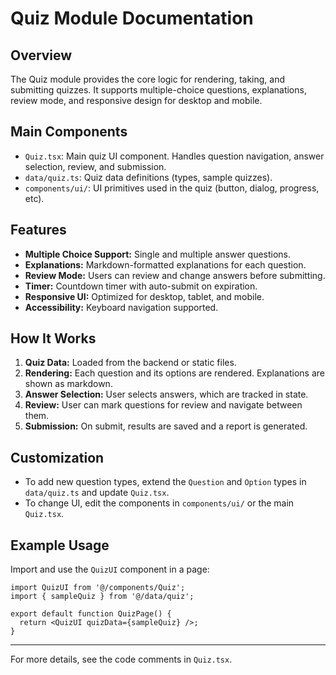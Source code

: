 # Quiz Module Documentation

## Overview
The Quiz module provides the core logic for rendering, taking, and submitting quizzes. It supports multiple-choice questions, explanations, review mode, and responsive design for desktop and mobile.

## Main Components
- `Quiz.tsx`: Main quiz UI component. Handles question navigation, answer selection, review, and submission.
- `data/quiz.ts`: Quiz data definitions (types, sample quizzes).
- `components/ui/`: UI primitives used in the quiz (button, dialog, progress, etc).

## Features
- **Multiple Choice Support:** Single and multiple answer questions.
- **Explanations:** Markdown-formatted explanations for each question.
- **Review Mode:** Users can review and change answers before submitting.
- **Timer:** Countdown timer with auto-submit on expiration.
- **Responsive UI:** Optimized for desktop, tablet, and mobile.
- **Accessibility:** Keyboard navigation supported.

## How It Works
1. **Quiz Data:** Loaded from the backend or static files.
2. **Rendering:** Each question and its options are rendered. Explanations are shown as markdown.
3. **Answer Selection:** User selects answers, which are tracked in state.
4. **Review:** User can mark questions for review and navigate between them.
5. **Submission:** On submit, results are saved and a report is generated.

## Customization
- To add new question types, extend the `Question` and `Option` types in `data/quiz.ts` and update `Quiz.tsx`.
- To change UI, edit the components in `components/ui/` or the main `Quiz.tsx`.

## Example Usage
Import and use the `QuizUI` component in a page:
```tsx
import QuizUI from '@/components/Quiz';
import { sampleQuiz } from '@/data/quiz';

export default function QuizPage() {
  return <QuizUI quizData={sampleQuiz} />;
}
```

---
For more details, see the code comments in `Quiz.tsx`.
